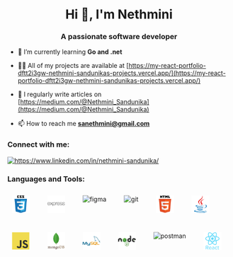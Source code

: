  <h1 align="center">Hi 👋, I'm Nethmini</h1>
<h3 align="center">A passionate software developer</h3>

- 🌱 I’m currently learning **Go and .net**

- 👨‍💻 All of my projects are available at [https://my-react-portfolio-dftt2i3gw-nethmini-sandunikas-projects.vercel.app/](https://my-react-portfolio-dftt2i3gw-nethmini-sandunikas-projects.vercel.app/)

- 📝 I regularly write articles on [https://medium.com/@Nethmini_Sandunika](https://medium.com/@Nethmini_Sandunika)

- 📫 How to reach me **sanethmini@gmail.com**

<h3 align="left">Connect with me:</h3>
<p align="left">
<a href="https://linkedin.com/in/https://www.linkedin.com/in/nethmini-sandunika/" target="blank"><img align="center" src="https://raw.githubusercontent.com/rahuldkjain/github-profile-readme-generator/master/src/images/icons/Social/linked-in-alt.svg" alt="https://www.linkedin.com/in/nethmini-sandunika/" height="30" width="40" /></a>
</p>

<h3 align="left">Languages and Tools:</h3>
<p align="left" style="display: flex; flex-wrap: wrap; gap: 20px;">
  <a href="https://www.w3schools.com/css/" target="_blank" rel="noreferrer" style="text-decoration: none; color: inherit;"> 
    <img src="https://raw.githubusercontent.com/devicons/devicon/master/icons/css3/css3-original-wordmark.svg" alt="css3" width="40" height="40" style="margin: 10px;" /> 
  </a>
  <a href="https://expressjs.com" target="_blank" rel="noreferrer" style="text-decoration: none; color: inherit;"> 
    <img src="https://raw.githubusercontent.com/devicons/devicon/master/icons/express/express-original-wordmark.svg" alt="express" width="40" height="40" style="margin: 10px;" /> 
  </a>
  <a href="https://www.figma.com/" target="_blank" rel="noreferrer" style="text-decoration: none; color: inherit;"> 
    <img src="https://www.vectorlogo.zone/logos/figma/figma-icon.svg" alt="figma" width="40" height="40" style="margin: 10px;" /> 
  </a>
  <a href="https://git-scm.com/" target="_blank" rel="noreferrer" style="text-decoration: none; color: inherit;"> 
    <img src="https://www.vectorlogo.zone/logos/git-scm/git-scm-icon.svg" alt="git" width="40" height="40" style="margin: 10px;" /> 
  </a>
  <a href="https://www.w3.org/html/" target="_blank" rel="noreferrer" style="text-decoration: none; color: inherit;"> 
    <img src="https://raw.githubusercontent.com/devicons/devicon/master/icons/html5/html5-original-wordmark.svg" alt="html5" width="40" height="40" style="margin: 10px;" /> 
  </a>
  <a href="https://www.java.com" target="_blank" rel="noreferrer" style="text-decoration: none; color: inherit;"> 
    <img src="https://raw.githubusercontent.com/devicons/devicon/master/icons/java/java-original.svg" alt="java" width="40" height="40" style="margin: 10px;" /> 
  </a>
  <a href="https://developer.mozilla.org/en-US/docs/Web/JavaScript" target="_blank" rel="noreferrer" style="text-decoration: none; color: inherit;"> 
    <img src="https://raw.githubusercontent.com/devicons/devicon/master/icons/javascript/javascript-original.svg" alt="javascript" width="40" height="40" style="margin: 10px;" /> 
  </a>
  <a href="https://www.mongodb.com/" target="_blank" rel="noreferrer" style="text-decoration: none; color: inherit;"> 
    <img src="https://raw.githubusercontent.com/devicons/devicon/master/icons/mongodb/mongodb-original-wordmark.svg" alt="mongodb" width="40" height="40" style="margin: 10px;" /> 
  </a>
  <a href="https://www.mysql.com/" target="_blank" rel="noreferrer" style="text-decoration: none; color: inherit;"> 
    <img src="https://raw.githubusercontent.com/devicons/devicon/master/icons/mysql/mysql-original-wordmark.svg" alt="mysql" width="40" height="40" style="margin: 10px;" /> 
  </a>
  <a href="https://nodejs.org" target="_blank" rel="noreferrer" style="text-decoration: none; color: inherit;"> 
    <img src="https://raw.githubusercontent.com/devicons/devicon/master/icons/nodejs/nodejs-original-wordmark.svg" alt="nodejs" width="40" height="40" style="margin: 10px;" /> 
  </a>
  <a href="https://postman.com" target="_blank" rel="noreferrer" style="text-decoration: none; color: inherit;"> 
    <img src="https://www.vectorlogo.zone/logos/getpostman/getpostman-icon.svg" alt="postman" width="40" height="40" style="margin: 10px;" /> 
  </a>
  <a href="https://reactjs.org/" target="_blank" rel="noreferrer" style="text-decoration: none; color: inherit;"> 
    <img src="https://raw.githubusercontent.com/devicons/devicon/master/icons/react/react-original-wordmark.svg" alt="react" width="40" height="40" style="margin: 10px;" /> 
  </a>
</p>
